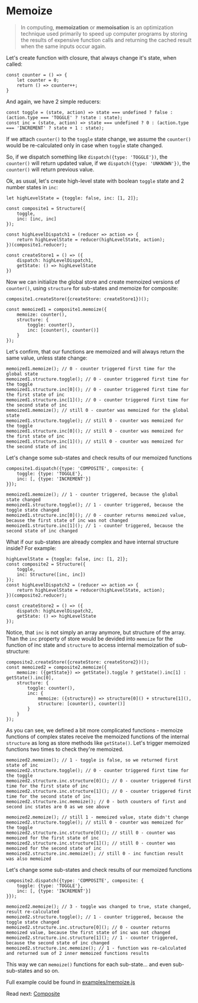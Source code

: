 # Memoize

> In computing, **memoization** or **memoisation** is an optimization technique used primarily to speed up computer programs by storing the results of expensive function calls and returning the cached result when the same inputs occur again.

Let's create function with closure, that always change it's state, when called:
```
const counter = () => {
    let counter = 0;
    return () => counter++;
}
```

And again, we have 2 simple reducers:
```
const toggle = (state, action) => state === undefined ? false : (action.type === 'TOGGLE' ? !state : state);
const inc = (state, action) => state === undefined ? 0 : (action.type === 'INCREMENT' ? state + 1 : state);
```
If we attach `counter()` to the `toggle` state change, we assume the `counter()` would be re-calculated only in case when `toggle` state changed.

So, if we dispatch something like `dispatch({type: 'TOGGLE'})`, the `counter()` will return updated value,
if we `dispatch({type: 'UNKNOWN'})`, the `counter()` will return previous value.

Ok, as usual, let's create high-level state with boolean `toggle` state and 2 number states in `inc`:
```
let highLevelState = {toggle: false, inc: [1, 2]};

const composite1 = Structure({
    toggle,
    inc: [inc, inc]
});

const highLevelDispatch1 = (reducer => action => {
    return highLevelState = reducer(highLevelState, action);
})(composite1.reducer);

const createStore1 = () => ({
    dispatch: highLevelDispatch1,
    getState: () => highLevelState
})
```

Now we can initialize the global store and create memoized versions of `counter()`,
using `structure` for sub-states and memoize for composite:
```
composite1.createStore({createStore: createStore1})();

const memoized1 = composite1.memoize({
    memoize: counter(),
    structure: {
        toggle: counter(),
        inc: [counter(), counter()]
    }
});
```

Let's confirm, that our functions are memoized and will always return the same value, unless state change:
```
memoized1.memoize(); // 0 - counter triggered first time for the global state
memoized1.structure.toggle(); // 0 - counter triggered first time for the toggle
memoized1.structure.inc[0](); // 0 - counter triggered first time for the first state of inc
memoized1.structure.inc[1](); // 0 - counter triggered first time for the second state of inc
memoized1.memoize(); // still 0 - counter was memoized for the global state
memoized1.structure.toggle(); // still 0 - counter was memoized for the toggle
memoized1.structure.inc[0](); // still 0 - counter was memoized for the first state of inc
memoized1.structure.inc[1](); // still 0 - counter was memoized for the second state of inc
```

Let's change some sub-states and check results of our memoized functions
```
composite1.dispatch({type: 'COMPOSITE', composite: {
    toggle: {type: 'TOGGLE'},
    inc: [, {type: 'INCREMENT'}]
}});

memoized1.memoize(); // 1 - counter triggered, because the global state changed
memoized1.structure.toggle(); // 1 - counter triggered, because the toggle state changed
memoized1.structure.inc[0](); // 0 - counter returns memoized value, because the first state of inc was not changed
memoized1.structure.inc[1](); // 1 - counter triggered, because the second state of inc changed
```

What if our sub-states are already complex and have internal structure inside? For example:
```
highLevelState = {toggle: false, inc: [1, 2]};
const composite2 = Structure({
    toggle,
    inc: Structure([inc, inc])
});
const highLevelDispatch2 = (reducer => action => {
    return highLevelState = reducer(highLevelState, action);
})(composite2.reducer);

const createStore2 = () => ({
    dispatch: highLevelDispatch2,
    getState: () => highLevelState
});
```

Notice, that `inc` is not simply an array anymore, but structure of the array.
Than the `inc` property of store would be devided into `memoize` for the function of inc state and `structure` to access internal memoization of sub-structure:
```
composite2.createStore({createStore: createStore2})();
const memoized2 = composite2.memoize({
    memoize: ({getState}) => getState().toggle ? getState().inc[1] : getState().inc[0],
    structure: {
        toggle: counter(),
        inc: {
            memoize: ({structure}) => structure[0]() + structure[1](),
            structure: [counter(), counter()]
        }
    }
});
```

As you can see, we defined a bit more complicated functions -
memoize functions of complex states receive the memoized functions of the internal `structure`
as long as store methods like `getState()`.
Let's trigger memoized functions two times to check they're memoized.
```
memoized2.memoize(); // 1 - toggle is false, so we returned first state of inc
memoized2.structure.toggle(); // 0 - counter triggered first time for the toggle
memoized2.structure.inc.structure[0](); // 0 - counter triggered first time for the first state of inc
memoized2.structure.inc.structure[1](); // 0 - counter triggered first time for the second state of inc
memoized2.structure.inc.memoize(); // 0 - both counters of first and second inc states are 0 as we see above

memoized2.memoize(); // still 1 - memoized value, state didn't change
memoized2.structure.toggle(); // still 0 - counter was memoized for the toggle
memoized2.structure.inc.structure[0](); // still 0 - counter was memoized for the first state of inc
memoized2.structure.inc.structure[1](); // still 0 - counter was memoized for the second state of inc
memoized2.structure.inc.memoize(); // still 0 - inc function result was also memoized
```

Let's change some sub-states and check results of our memoized functions
```
composite2.dispatch({type: 'COMPOSITE', composite: {
    toggle: {type: 'TOGGLE'},
    inc: [, {type: 'INCREMENT'}]
}});

memoized2.memoize(); // 3 - toggle was changed to true, state changed, result re-calculated
memoized2.structure.toggle(); // 1 - counter triggered, because the toggle state changed
memoized2.structure.inc.structure[0](); // 0 - counter returns memoized value, because the first state of inc was not changed
memoized2.structure.inc.structure[1](); // 1 - counter triggered, because the second state of inc changed
memoized2.structure.inc.memoize(); // 1 - function was re-calculated and returned sum of 2 inner memoized functions results
```

This way we can `memoize()` functions for each sub-state... and even sub-sub-states and so on.

Full example could be found in [examples/memoize.js](../examples/memoize.js)

Read next: [Composite](composite.md)
